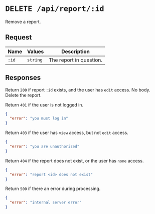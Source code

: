 # `DELETE /api/report/:id`

Remove a report.

## Request

| Name | Values | Description |
|-|-|-|
| `:id` | `string` | The report in question. |

## Responses

Return `200` if report `:id` exists, and the user has `edit` access. No body. Delete the report.

Return `401` if the user is not logged in.

```json
{
  "error": "you must log in"
}
```

Return `403` if the user has `view` access, but not `edit` access.

```json
{
  "error": "you are unauthorized"
}
```

Return `404` if the report does not exist, or the user has `none` access.

```json
{
  "error": "report <id> does not exist"
}
```

Return `500` if there an error during processing.

```json
{
  "error": "internal server error"
}
```
